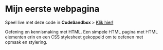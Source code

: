 # Mijn eerste webpagina

Speel live met deze code in **CodeSandbox** > [Klik hier!](https://codesandbox.io/s/github/CMD-Groningen/mijn-eerste-webpagina)

Oefening en kennismaking met HTML. Een simpele HTML pagina met HTML elementen erin en een CSS stylesheet gekoppeld om te oefenen met opmaak en stylering.
